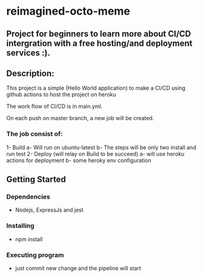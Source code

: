 # reimagined-octo-meme

## Project for beginners to learn more about CI/CD intergration with a free hosting/and deployment services :).

## Description: 

This project is a simple (Hello World application) to make a CI/CD using github actions to host the project on heroku

The work flow of CI/CD is in main.yml.

On each push on master branch, a new job will be created. 

### The job consist of: 
  1- Build 
      a- Will run on ubuntu-latest
      b- The steps will be only two install and run test
  2- Deploy (will relay on Build to be succeed)
      a- will use heroku actions for deployment
      b- some heroky env configuration 
      
## Getting Started

### Dependencies

* Nodejs, ExpressJs and jest

### Installing

* npm install

### Executing program

* just commit new change and the pipeline will start
```
   
